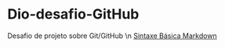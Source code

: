# Dio-desafio-GitHub
Desafio de projeto sobre Git/GitHub
\n [Sintaxe Básica Markdown](https://www.markdownguide.org/basic-syntax/)
